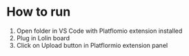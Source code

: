 # How to run
1. Open folder in VS Code with Platflomio extension installed
2. Plug in Lolin board
3. Click on Upload button in Platflormio extension panel